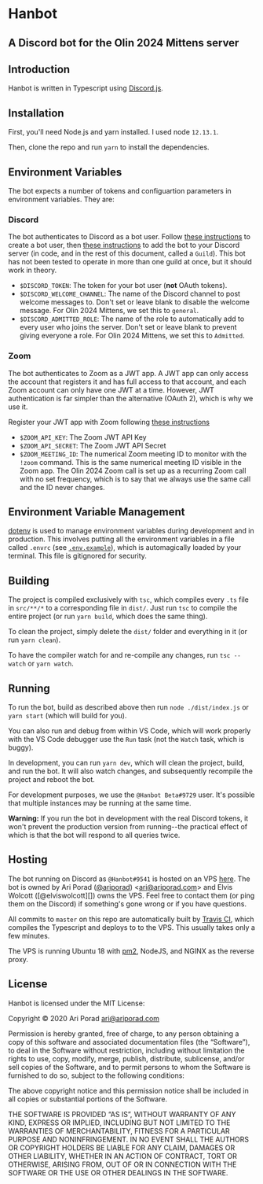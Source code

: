 # Hanbot

## A Discord bot for the Olin 2024 Mittens server

## Introduction

Hanbot is written in Typescript using [Discord.js][].

## Installation

First, you'll need Node.js and yarn installed. I used node `12.13.1`.

Then, clone the repo and run `yarn` to install the dependencies.

## Environment Variables

The bot expects a number of tokens and configuartion parameters in environment variables. They are:

### Discord

The bot authenticates to Discord as a bot user. Follow [these instructions][create-bot-user] to create a bot user, then [these instructions][add-bot-to-server] to add the bot to your Discord server (in code, and in the rest of this document, called a `Guild`). This bot has not been tested to operate in more than one guild at once, but it should work in theory.

-   `$DISCORD_TOKEN`: The token for your bot user (**not** OAuth tokens).
-   `$DISCORD_WELCOME_CHANNEL`: The name of the Discord channel to post welcome messages to. Don't set or leave blank to disable the welcome message. For Olin 2024 Mittens, we set this to `general`.
-   `$DISCORD_ADMITTED_ROLE`: The name of the role to automatically add to every user who joins the server. Don't set or leave blank to prevent giving everyone a role. For Olin 2024 Mittens, we set this to `Admitted`.

### Zoom

The bot authenticates to Zoom as a JWT app. A JWT app can only access the account that registers it and has full access to that account, and each Zoom account can only have one JWT at a time. However, JWT authentication is far simpler than the alternative (OAuth 2), which is why we use it.

Register your JWT app with Zoom following [these instructions][zoom-setup]

-   `$ZOOM_API_KEY`: The Zoom JWT API Key
-   `$ZOOM_API_SECRET`: The Zoom JWT API Secret
-   `$ZOOM_MEETING_ID`: The numerical Zoom meeting ID to monitor with the `!zoom` command. This is the same numerical meeting ID visible in the Zoom app. The Olin 2024 Zoom call is set up as a recurring Zoom call with no set frequency, which is to say that we always use the same call and the ID never changes.

## Environment Variable Management

[dotenv][dotenv] is used to manage environment variables during development and in production. This involves putting all the environment variables in a file called `.envrc` (see [`.env.example`](.env.example)), which is automagically loaded by your terminal. This file is gitignored for security.

## Building

The project is compiled exclusively with `tsc`, which compiles every `.ts` file in `src/**/*` to a corresponding file in `dist/`. Just run `tsc` to compile the entire project (or run `yarn build`, which does the same thing).

To clean the project, simply delete the `dist/` folder and everything in it (or run `yarn clean`).

To have the compiler watch for and re-compile any changes, run `tsc --watch` or `yarn watch`.

## Running

To run the bot, build as described above then run `node ./dist/index.js` or `yarn start` (which will build for you).

You can also run and debug from within VS Code, which will work properly with the VS Code debugger use the `Run` task (not the `Watch` task, which is buggy).

In development, you can run `yarn dev`, which will clean the project, build, and run the bot. It will also watch changes, and subsequently recompile the project and reboot the bot.

For development purposes, we use the `@Hanbot Beta#9729` user. It's possible that multiple instances may be running at the same time.

**Warning:** If you run the bot in development with the real Discord tokens, it won't prevent the production version from running--the practical effect of which is that the bot will respond to all queries twice.

## Hosting

The bot running on Discord as `@Hanbot#9541` is hosted on an VPS [here][hanbot-live]. The bot is owned by Ari Porad ([@ariporad][]) <[ari@ariporad.com][]> and Elvis Wolcott ([@elviswolcott][]) owns the VPS. Feel free to contact them (or ping them on the Discord) if something's gone wrong or if you have questions.

All commits to `master` on this repo are automatically built by [Travis CI][travis-ci], which compiles the Typescript and deploys to to the VPS. This usually takes only a few minutes.

The VPS is running Ubuntu 18 with [pm2][pm2], NodeJS, and NGINX as the reverse proxy.

## License

Hanbot is licensed under the MIT License:

Copyright © 2020 Ari Porad <ari@ariporad.com>

Permission is hereby granted, free of charge, to any person obtaining a copy of this software and associated documentation files (the “Software”), to deal in the Software without restriction, including without limitation the rights to use, copy, modify, merge, publish, distribute, sublicense, and/or sell copies of the Software, and to permit persons to whom the Software is furnished to do so, subject to the following conditions:

The above copyright notice and this permission notice shall be included in all copies or substantial portions of the Software.

THE SOFTWARE IS PROVIDED “AS IS”, WITHOUT WARRANTY OF ANY KIND, EXPRESS OR IMPLIED, INCLUDING BUT NOT LIMITED TO THE WARRANTIES OF MERCHANTABILITY, FITNESS FOR A PARTICULAR PURPOSE AND NONINFRINGEMENT. IN NO EVENT SHALL THE AUTHORS OR COPYRIGHT HOLDERS BE LIABLE FOR ANY CLAIM, DAMAGES OR OTHER LIABILITY, WHETHER IN AN ACTION OF CONTRACT, TORT OR OTHERWISE, ARISING FROM, OUT OF OR IN CONNECTION WITH THE SOFTWARE OR THE USE OR OTHER DEALINGS IN THE SOFTWARE.

[discord.js]: https://discord.js.org/
[dotenv]: https://github.com/motdotla/dotenv
[zoom-setup]: https://marketplace.zoom.us/docs/guides/build/jwt-app
[create-bot-user]: https://discordjs.guide/preparations/setting-up-a-bot-application.html#creating-your-bot
[add-bot-to-server]: https://discordjs.guide/preparations/adding-your-bot-to-servers.html
[hanbot-live]: https://hanbot.elviswolcott.com/
[@ariporad]: https://github.com/ariporad
[ari@ariporad.com]: mailto:ari@ariporad.com?subject=Hanbot
[travis-ci]: https://travis-ci.com/github/ariporad/hanbot
[pm2]: https://pm2.keymetrics.io/
